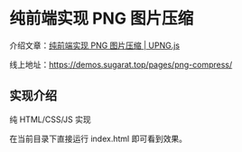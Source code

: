 # 纯前端实现 PNG 图片压缩

介绍文章：[纯前端实现 PNG 图片压缩 | UPNG.js](https://juejin.cn/post/7346510823772733494)

线上地址：https://demos.sugarat.top/pages/png-compress/

## 实现介绍
纯 HTML/CSS/JS 实现

在当前目录下直接运行 index.html 即可看到效果。

